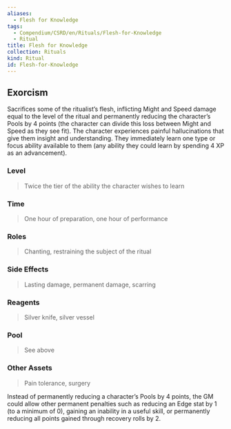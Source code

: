 ```yaml
---
aliases:
  - Flesh for Knowledge
tags:
  - Compendium/CSRD/en/Rituals/Flesh-for-Knowledge
  - Ritual
title: Flesh for Knowledge
collection: Rituals
kind: Ritual
id: Flesh-for-Knowledge
---
```

## Exorcism  
Sacrifices some of the ritualist’s flesh, inflicting Might and Speed damage equal to the level of the ritual and permanently reducing the character’s Pools by 4 points (the character can divide this loss between Might and Speed as they see fit). The character experiences painful hallucinations that give them insight and understanding. They immediately learn one type or focus ability available to them (any ability they could learn by spending 4 XP as an advancement).   
### Level   
>Twice the tier of the ability the character wishes to learn   
### Time   
>One hour of preparation, one hour of performance   
### Roles   
>Chanting, restraining the subject of the ritual   
### Side Effects   
>Lasting damage, permanent damage, scarring   
###  Reagents   
>Silver knife, silver vessel   
### Pool   
>See above   
### Other Assets   
>Pain tolerance, surgery   
  
Instead of permanently reducing a character’s Pools by 4 points, the GM could allow other permanent penalties such as reducing an Edge stat by 1 (to a minimum of 0), gaining an inability in a useful skill, or permanently reducing all points gained through recovery rolls by 2.  
  
  
  
  
